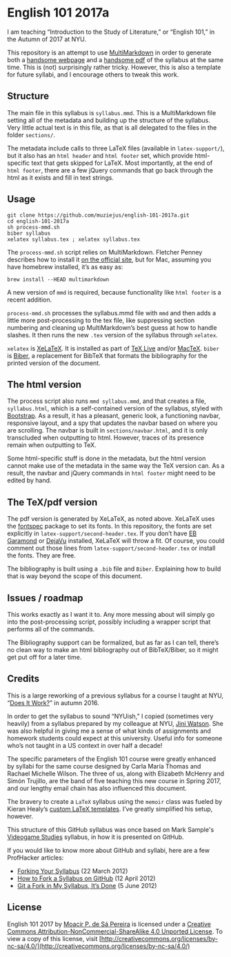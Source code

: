 # English 101 2017a

I am teaching “Introduction to the Study of Literature,” or “English 101,” in
the Autumn of 2017 at NYU. 

This repository is an attempt to use
[MultiMarkdown](http://fletcher.github.io/MultiMarkdown-5/) in order to
generate both a [handsome
webpage](https://muziejus.github.io/english-101-2017a/syllabus.html) and a
[handsome pdf](https://muziejus.github.io/english-101-2017a/syllabus.pdf) of the
syllabus at the same time. This is (not) surprisingly rather tricky. However,
this is also a template for future syllabi, and I encourage others to tweak
this work.

## Structure

The main file in this syllabus is `syllabus.mmd`. This is a MultiMarkdown file
setting all of the metadata and building up the structure of the syllabus. Very
little actual text is in this file, as that is all delegated to the files in
the folder `sections/`.

The metadata include calls to three LaTeX files (available in
`latex-support/`), but it also has an `html header` and `html footer` set,
which provide html-specific text that gets skipped for LaTeX. Most importantly,
at the end of `html footer`, there are a few jQuery commands that go back
through the html as it exists and fill in text strings.

## Usage

```
git clone https://github.com/muziejus/english-101-2017a.git
cd english-101-2017a
sh process-mmd.sh
biber syllabus
xelatex syllabus.tex ; xelatex syllabus.tex
```

The `process-mmd.sh` script relies on MultiMarkdown. Fletcher Penney describes how to install it [on the
official site](http://fletcher.github.io/MultiMarkdown-5/installation.html),
but for Mac, assuming you have homebrew installed, it’s as easy as:

```
brew install --HEAD multimarkdown
```

A new version of `mmd` is required, because functionality like `html footer` is
a recent addition.

`process-mmd.sh` processes the syllabus.mmd file with `mmd` and then adds a
little more post-processing to the tex file, like suppressing section numbering
and cleaning up MultiMarkdown’s best guess at how to handle slashes. It then
runs the new `.tex` version of the syllabus through `xelatex`.

`xelatex` is [XeLaTeX](https://en.wikipedia.org/wiki/XeTeX). It is installed as
part of [TeX Live](https://www.tug.org/texlive/) and/or
[MacTeX](https://tug.org/mactex). `biber` is
[Biber](http://biblatex-biber.sourceforge.net/), a replacement for BibTeX that
formats the bibliography for the printed version of the document.

## The html version

The process script also runs `mmd syllabus.mmd`, and that creates a file,
`syllabus.html`, which is a self-contained version of the syllabus, styled with
[Bootstrap](http://getbootstrap.com). As a result, it has a pleasant, generic
look, a functioning navbar, responsive layout, and a spy that updates the
navbar based on where you are scrolling. The navbar is built in
`sections/navbar.html`, and it is only transcluded when outputting to html.
However, traces of its presence remain when outputting to TeX. 

Some html-specific stuff is done in the metadata, but the html version cannot
make use of the metadata in the same way the TeX version can. As a result, the
navbar and jQuery commands in `html footer` might need to be edited by hand.

## The TeX/pdf version

The pdf version is generated by XeLaTeX, as noted above. XeLaTeX uses the
[fontspec](http://ctan.org/pkg/fontspec) package to set its fonts. In this
repository, the fonts are set explicitly in `latex-support/second-header.tex`.
If you don’t have [EB
Garamond](https://www.google.com/fonts/specimen/EB+Garamond) or
[DejaVu](http://dejavu-fonts.org/wiki/Main_Page) installed, XeLaTeX will throw
a fit. Of course, you could comment out those lines from
`latex-support/second-header.tex` or install the fonts. They are free.

The bibliography is built using a `.bib` file and `Biber`. Explaining how to
build that is way beyond the scope of this document.

## Issues / roadmap

This works exactly as I want it to. Any more messing about will simply go into
the post-processing script, possibly including a wrapper script that performs
all of the commands. 

The Bibliography support can be formalized, but as far as I can tell, there’s
no clean way to make an html bibliography out of BibTeX/Biber, so it might get
put off for a later time.

## Credits

This is a large reworking of a previous syllabus for a course I taught at NYU,
“[Does It Work?](https://github.com/muziejus/does-it-work)” in autumn 2016.

In order to get the syllabus to sound “NYUish,” I copied (sometimes very
heavily) from a syllabus prepared by my colleague at NYU, [Jini
Watson](http://english.fas.nyu.edu/object/JiniWatson.html). She was also
helpful in giving me a sense of what kinds of assignments and homework students
could expect at this university. Useful info for someone who’s not taught in a
US context in over half a decade!

The specific parameters of the English 101 course were greatly enhanced by
syllabi for the same course designed by Carla María Thomas and Rachael Michelle
Wilson. The three of us, along with Elizabeth McHenry and Simón Trujillo, are
the band of five teaching this new course in Spring 2017, and our lengthy email
chain has also influenced this document.

The bravery to create a `LaTeX` syllabus using the `memoir` class was fueled by
Kieran Healy’s [custom LaTeX
templates](http://kjhealy.github.com/latex-custom-kjh). I’ve greatly simplified
his setup, however.

This structure of this GitHub syllabus was once based on Mark Sample's
[Videogame Studies](https://github.com/samplereality/videogame-studies)
syllabus, in how it is presented on GitHub. 

If you would like to know more about GitHub and syllabi, here are a few
ProfHacker articles:

* [Forking Your Syllabus](http://chronicle.com/blogs/profhacker/forking-your-syllabus/39137) (22 March 2012)
* [How to Fork a Syllabus on GitHub](http://chronicle.com/blogs/profhacker/how-to-fork-a-syllabus-on-github/39447) (12 April 2012)
* [Git a Fork in My Syllabus, It’s Done](https://chronicle.com/blogs/profhacker/git-a-fork-in-my-syllabus-its-done/40331) (5 June 2012)

## License

English 101 2017 by [Moacir P. de Sá Pereira](http://moacir.com) is licensed
under a [Creative Commons Attribution-NonCommercial-ShareAlike 4.0 Unported
License](http://creativecommons.org/licenses/by-nc-sa/4.0/). To view a copy of
this license, visit
[http://creativecommons.org/licenses/by-nc-sa/4.0/](http://creativecommons.org/licenses/by-nc-sa/4.0/)
